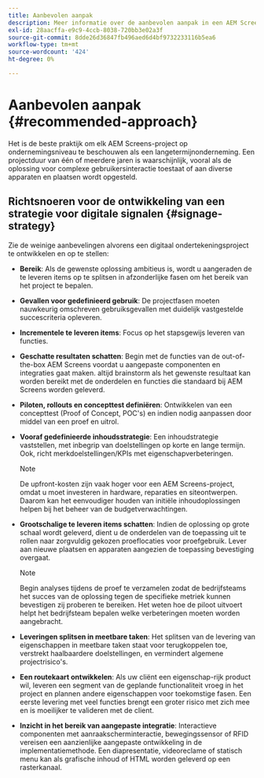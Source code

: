 ```yaml
---
title: Aanbevolen aanpak
description: Meer informatie over de aanbevolen aanpak in een AEM Screens-project.
exl-id: 28aacffa-e9c9-4ccb-8038-720bb3e02a3f
source-git-commit: 8dde26d36847fb496aed6d4bf9732233116b5ea6
workflow-type: tm+mt
source-wordcount: '424'
ht-degree: 0%

---
```


# Aanbevolen aanpak {#recommended-approach}

Het is de beste praktijk om elk AEM Screens-project op ondernemingsniveau te beschouwen als een langetermijnonderneming. Een projectduur van één of meerdere jaren is waarschijnlijk, vooral als de oplossing voor complexe gebruikersinteractie toestaat of aan diverse apparaten en plaatsen wordt opgesteld.

## Richtsnoeren voor de ontwikkeling van een strategie voor digitale signalen {#signage-strategy}

Zie de weinige aanbevelingen alvorens een digitaal ondertekeningsproject te ontwikkelen en op te stellen:

* **Bereik**: Als de gewenste oplossing ambitieus is, wordt u aangeraden de te leveren items op te splitsen in afzonderlijke fasen om het bereik van het project te bepalen.

* **Gevallen voor gedefinieerd gebruik**: De projectfasen moeten nauwkeurig omschreven gebruiksgevallen met duidelijk vastgestelde succescriteria opleveren.

* **Incrementele te leveren items**: Focus op het stapsgewijs leveren van functies.

* **Geschatte resultaten schatten**: Begin met de functies van de out-of-the-box AEM Screens voordat u aangepaste componenten en integraties gaat maken. altijd brainstorm als het gewenste resultaat kan worden bereikt met de onderdelen en functies die standaard bij AEM Screens worden geleverd.

* **Piloten, rollouts en concepttest definiëren**: Ontwikkelen van een concepttest (Proof of Concept, POC&#39;s) en indien nodig aanpassen door middel van een proef en uitrol.

* **Vooraf gedefinieerde inhoudsstrategie**: Een inhoudstrategie vaststellen, met inbegrip van doelstellingen op korte en lange termijn. Ook, richt merkdoelstellingen/KPIs met eigenschapverbeteringen.

  >[!NOTE]
  >
  > De upfront-kosten zijn vaak hoger voor een AEM Screens-project, omdat u moet investeren in hardware, reparaties en siteontwerpen. Daarom kan het eenvoudiger houden van initiële inhoudoplossingen helpen bij het beheer van de budgetverwachtingen.

* **Grootschalige te leveren items schatten**: Indien de oplossing op grote schaal wordt geleverd, dient u de onderdelen van de toepassing uit te rollen naar zorgvuldig gekozen proeflocaties voor proefgebruik. Lever aan nieuwe plaatsen en apparaten aangezien de toepassing bevestiging overgaat.

  >[!NOTE]
  >
  > Begin analyses tijdens de proef te verzamelen zodat de bedrijfsteams het succes van de oplossing tegen de specifieke metriek kunnen bevestigen zij proberen te bereiken. Het weten hoe de piloot uitvoert helpt het bedrijfsteam bepalen welke verbeteringen moeten worden aangebracht.

* **Leveringen splitsen in meetbare taken**: Het splitsen van de levering van eigenschappen in meetbare taken staat voor terugkoppelen toe, verstrekt haalbaardere doelstellingen, en vermindert algemene projectrisico&#39;s.

* **Een routekaart ontwikkelen**: Als uw cliënt een eigenschap-rijk product wil, leveren een segment van de geplande functionaliteit vroeg in het project en plannen andere eigenschappen voor toekomstige fasen. Een eerste levering met veel functies brengt een groter risico met zich mee en is moeilijker te valideren met de client.

* **Inzicht in het bereik van aangepaste integratie**: Interactieve componenten met aanraakscherminteractie, bewegingssensor of RFID vereisen een aanzienlijke aangepaste ontwikkeling in de implementatiemethode. Een diapresentatie, videoreclame of statisch menu kan als grafische inhoud of HTML worden geleverd op een rasterkanaal.
